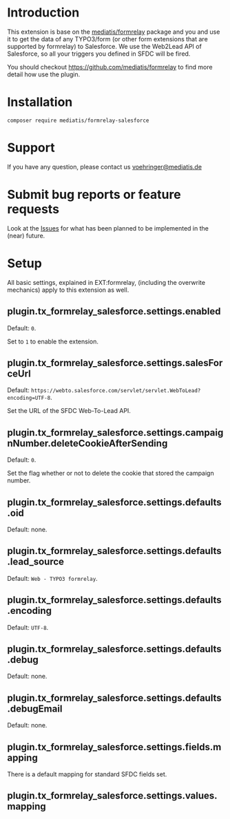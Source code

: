 # Introduction
This extension is base on the [mediatis/formrelay](https://github.com/mediatis/formrelay) package and you and use it to get the data of any TYPO3/form (or other form extensions that are supported by formrelay) to Salesforce. We use the Web2Lead API of Salesforce, so all your triggers you defined in SFDC will be fired.

You should checkout  https://github.com/mediatis/formrelay to find more detail how use the plugin.

# Installation

`composer require mediatis/formrelay-salesforce`

# Support
If you have any question, please contact us voehringer@mediatis.de

# Submit bug reports or feature requests

Look at the [Issues](https://github.com/mediatis/formrelay_salesforce/issues)
for what has been planned to be implemented in the (near) future.

# Setup

All basic settings, explained in EXT:formrelay, (including the overwrite mechanics) apply to this extension as well.  

## plugin.tx_formrelay_salesforce.settings.enabled

Default: `0`.

Set to `1` to enable the extension.

## plugin.tx_formrelay_salesforce.settings.salesForceUrl

Default: `https://webto.salesforce.com/servlet/servlet.WebToLead?encoding=UTF-8`.

Set the URL of the SFDC Web-To-Lead API.

## plugin.tx_formrelay_salesforce.settings.campaignNumber.deleteCookieAfterSending

Default: `0`.

Set the flag whether or not to delete the cookie that stored the campaign number.

## plugin.tx_formrelay_salesforce.settings.defaults.oid 

Default: none.

## plugin.tx_formrelay_salesforce.settings.defaults.lead_source

Default: `Web - TYPO3 formrelay`.

## plugin.tx_formrelay_salesforce.settings.defaults.encoding

Default: `UTF-8`.

## plugin.tx_formrelay_salesforce.settings.defaults.debug

Default: none.

## plugin.tx_formrelay_salesforce.settings.defaults.debugEmail

Default: none.

## plugin.tx_formrelay_salesforce.settings.fields.mapping

There is a default mapping for standard SFDC fields set.


## plugin.tx_formrelay_salesforce.settings.values.mapping
